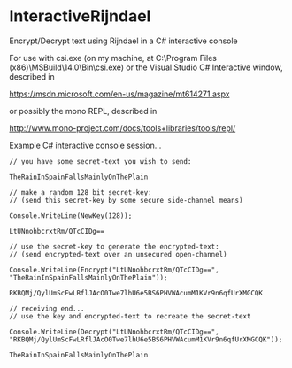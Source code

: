 # InteractiveRijndael
Encrypt/Decrypt text using Rijndael in a C# interactive console

For use with csi.exe (on my machine, at C:\Program Files (x86)\MSBuild\14.0\Bin\csi.exe) or the Visual Studio C# Interactive window, described in

https://msdn.microsoft.com/en-us/magazine/mt614271.aspx

or possibly the mono REPL, described in

http://www.mono-project.com/docs/tools+libraries/tools/repl/

Example C# interactive console session...

```// sending end...
// you have some secret-text you wish to send:

TheRainInSpainFallsMainlyOnThePlain

// make a random 128 bit secret-key:
// (send this secret-key by some secure side-channel means)

Console.WriteLine(NewKey(128));

LtUNnohbcrxtRm/QTcCIDg==

// use the secret-key to generate the encrypted-text:
// (send encrypted-text over an unsecured open-channel)

Console.WriteLine(Encrypt("LtUNnohbcrxtRm/QTcCIDg==", "TheRainInSpainFallsMainlyOnThePlain"));

RKBQMj/QylUmScFwLRflJAcO0Twe7lhU6e5BS6PHVWAcumM1KVr9n6qfUrXMGCQK

// receiving end...
// use the key and encrypted-text to recreate the secret-text

Console.WriteLine(Decrypt("LtUNnohbcrxtRm/QTcCIDg==", "RKBQMj/QylUmScFwLRflJAcO0Twe7lhU6e5BS6PHVWAcumM1KVr9n6qfUrXMGCQK"));

TheRainInSpainFallsMainlyOnThePlain
```
